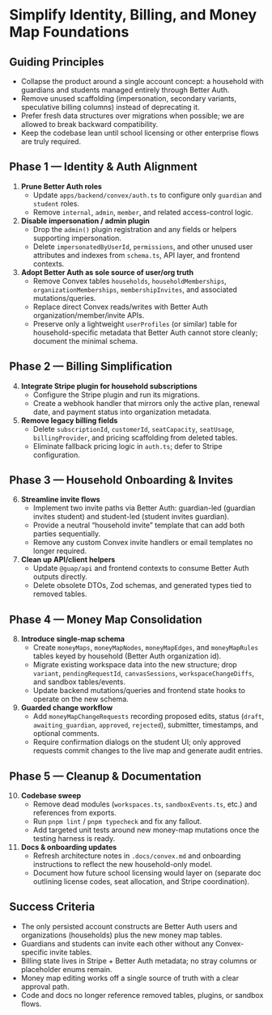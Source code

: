 # Simplify Identity, Billing, and Money Map Foundations

## Guiding Principles
- Collapse the product around a single account concept: a household with guardians and students managed entirely through Better Auth.
- Remove unused scaffolding (impersonation, secondary variants, speculative billing columns) instead of deprecating it.
- Prefer fresh data structures over migrations when possible; we are allowed to break backward compatibility.
- Keep the codebase lean until school licensing or other enterprise flows are truly required.

## Phase 1 — Identity & Auth Alignment
1. **Prune Better Auth roles**  
   - Update `apps/backend/convex/auth.ts` to configure only `guardian` and `student` roles.  
   - Remove `internal`, `admin`, `member`, and related access-control logic.
2. **Disable impersonation / admin plugin**  
   - Drop the `admin()` plugin registration and any fields or helpers supporting impersonation.  
   - Delete `impersonatedByUserId`, `permissions`, and other unused user attributes and indexes from `schema.ts`, API layer, and frontend contexts.
3. **Adopt Better Auth as sole source of user/org truth**  
   - Remove Convex tables `households`, `householdMemberships`, `organizationMemberships`, `membershipInvites`, and associated mutations/queries.  
   - Replace direct Convex reads/writes with Better Auth organization/member/invite APIs.  
   - Preserve only a lightweight `userProfiles` (or similar) table for household-specific metadata that Better Auth cannot store cleanly; document the minimal schema.

## Phase 2 — Billing Simplification
4. **Integrate Stripe plugin for household subscriptions**  
   - Configure the Stripe plugin and run its migrations.  
   - Create a webhook handler that mirrors only the active plan, renewal date, and payment status into organization metadata.
5. **Remove legacy billing fields**  
   - Delete `subscriptionId`, `customerId`, `seatCapacity`, `seatUsage`, `billingProvider`, and pricing scaffolding from deleted tables.  
   - Eliminate fallback pricing logic in `auth.ts`; defer to Stripe configuration.

## Phase 3 — Household Onboarding & Invites
6. **Streamline invite flows**  
   - Implement two invite paths via Better Auth: guardian-led (guardian invites student) and student-led (student invites guardian).  
   - Provide a neutral “household invite” template that can add both parties sequentially.  
   - Remove any custom Convex invite handlers or email templates no longer required.
7. **Clean up API/client helpers**  
   - Update `@guap/api` and frontend contexts to consume Better Auth outputs directly.  
   - Delete obsolete DTOs, Zod schemas, and generated types tied to removed tables.

## Phase 4 — Money Map Consolidation
8. **Introduce single-map schema**  
   - Create `moneyMaps`, `moneyMapNodes`, `moneyMapEdges`, and `moneyMapRules` tables keyed by household (Better Auth organization id).  
   - Migrate existing workspace data into the new structure; drop `variant`, `pendingRequestId`, `canvasSessions`, `workspaceChangeDiffs`, and sandbox tables/events.  
   - Update backend mutations/queries and frontend state hooks to operate on the new schema.
9. **Guarded change workflow**  
   - Add `moneyMapChangeRequests` recording proposed edits, status (`draft`, `awaiting_guardian`, `approved`, `rejected`), submitter, timestamps, and optional comments.  
   - Require confirmation dialogs on the student UI; only approved requests commit changes to the live map and generate audit entries.

## Phase 5 — Cleanup & Documentation
10. **Codebase sweep**  
    - Remove dead modules (`workspaces.ts`, `sandboxEvents.ts`, etc.) and references from exports.  
    - Run `pnpm lint` / `pnpm typecheck` and fix any fallout.  
    - Add targeted unit tests around new money-map mutations once the testing harness is ready.
11. **Docs & onboarding updates**  
    - Refresh architecture notes in `.docs/convex.md` and onboarding instructions to reflect the new household-only model.  
    - Document how future school licensing would layer on (separate doc outlining license codes, seat allocation, and Stripe coordination).

## Success Criteria
- The only persisted account constructs are Better Auth users and organizations (households) plus the new money map tables.
- Guardians and students can invite each other without any Convex-specific invite tables.
- Billing state lives in Stripe + Better Auth metadata; no stray columns or placeholder enums remain.
- Money map editing works off a single source of truth with a clear approval path.
- Code and docs no longer reference removed tables, plugins, or sandbox flows.
